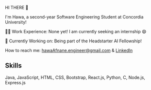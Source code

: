 HI THERE :wave:

I'm Hawa, a second-year Software Engineering Student at Concordia University!

:woman_technologist: Work Experience:
None yet! I am currently seeking an internship :smile:

:rocket: Currently Working on:
Being part of the Headstarter AI Fellowship!

How to reach me: hawaAfnane.engineer@gmail.com & <a href="https://www.linkedin.com/in/hawa-afnane-said-07935b2a7/">LinkedIn</a>

## Skills
Java, JavaScript, HTML, CSS, Bootstrap, React.js, Python, C, Node.js, Express.js
